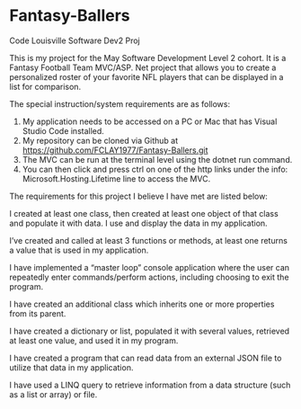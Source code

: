 # Fantasy-Ballers
Code Louisville Software Dev2 Proj

This is my project for the May Software Development Level 2 cohort. It is a Fantasy Football Team MVC/ASP. Net project that allows you to create a personalized roster of your favorite NFL players that can be displayed in a list for comparison. 

The special instruction/system requirements are as follows:

1. My application needs to be accessed on a PC or Mac that has Visual Studio Code installed.
2. My repository can be cloned via Github at https://github.com/FCLAY1977/Fantasy-Ballers.git
3. The MVC can be run at the terminal level using the dotnet run command.
4. You can then click and press ctrl on one of the http links under the info: Microsoft.Hosting.Lifetime line 
   to access the MVC.

The requirements for this project I believe I have met are listed below: 

I created at least one class, then created at least one object of that class and populate it with data. I use and display the data in my application. 
 

I’ve created and called at least 3 functions or methods, at least one returns a value that is used in my application. 

 

I have implemented a “master loop” console application where the user can repeatedly enter commands/perform actions, including choosing to exit the program. 

 

I have created an additional class which inherits one or more properties from its parent. 

 

I have created a dictionary or list, populated it with several values, retrieved at least one value, and used it in my program. 
 
 
I have created a program that can read data from an external JSON file to utilize that data in my application.


I have used a LINQ query to retrieve information from a data structure (such as a list or array) or file.
